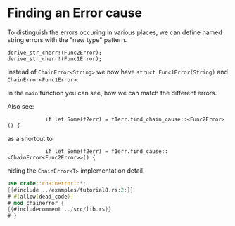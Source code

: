 # Finding an Error cause

To distinguish the errors occuring in various places, we can define named string errors with the
"new type" pattern.

~~~rust,ignore
derive_str_cherr!(Func2Error);
derive_str_cherr!(Func1Error);
~~~

Instead of `ChainError<String>` we now have `struct Func1Error(String)` and `ChainError<Func1Error>`.

In the `main` function you can see, how we can match the different errors.

Also see:
~~~rust,ignore
            if let Some(f2err) = f1err.find_chain_cause::<Func2Error>() {
~~~
as a shortcut to
~~~rust,ignore
            if let Some(f2err) = f1err.find_cause::<ChainError<Func2Error>>() {
~~~
hiding the `ChainError<T>` implementation detail.

~~~rust
use crate::chainerror::*;
{{#include ../examples/tutorial8.rs:2:}}
# #[allow(dead_code)]
# mod chainerror {
{{#includecomment ../src/lib.rs}}
# }
~~~